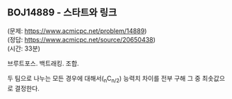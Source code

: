 ## BOJ14889 - 스타트와 링크  
(문제: https://www.acmicpc.net/problem/14889)  
(정답: https://www.acmicpc.net/source/20650438)  
(시간: 33분)  

브루트포스. 백트래킹. 조합.  

두 팀으로 나누는 모든 경우에 대해서(<sub>n</sub>C<sub>n/2</sub>) 능력치 차이를 전부 구해 그 중 최솟값으로 결정한다.